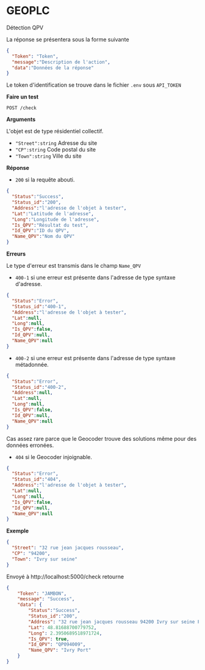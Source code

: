 # GEOPLC
Détection QPV

La réponse se présentera sous la forme suivante 

```json
{
  "Token": "Token",
  "message":"Description de l'action",
  "data":"Données de la réponse"
}
```

Le token d'identification se trouve dans le fichier `.env` sous `API_TOKEN`

**Faire un test**

`POST /check`

**Arguments**

L'objet est de type résidentiel collectif.

- `"Street":string` Adresse du site
- `"CP":string` Code postal du site
- `"Town":string` Ville du site

**Réponse**

- `200` si la requête abouti.

```json
{
  "Status":"Success",
  "Status_id":"200",
  "Address":"l'adresse de l'objet à tester",
  "Lat":"Latitude de l'adresse",
  "Long":"Longitude de l'adresse",
  "Is_QPV":"Résultat du test",
  "Id_QPV":"ID du QPV",
  "Name_QPV":"Nom du QPV"
}
```

**Erreurs**

Le type d'erreur est transmis dans le champ `Name_QPV`

- `400-1` si une erreur est présente dans l'adresse de type syntaxe d'adresse. 

```json
{
  "Status":"Error",
  "Status_id":"400-1",
  "Address":"l'adresse de l'objet à tester",
  "Lat":null,
  "Long":null,
  "Is_QPV":false,
  "Id_QPV":null,
  "Name_QPV":null
}
```

- `400-2` si une erreur est présente dans l'adresse de type syntaxe métadonnée. 

```json
{
  "Status":"Error",
  "Status_id":"400-2",
  "Address":null,
  "Lat":null,
  "Long":null,
  "Is_QPV":false,
  "Id_QPV":null,
  "Name_QPV":null
}
```

Cas assez rare parce que le Geocoder trouve des solutions même pour des données erronées.

- `404` si le Geocoder injoignable. 

```json
{
  "Status":"Error",
  "Status_id":"404",
  "Address":"l'adresse de l'objet à tester",
  "Lat":null,
  "Long":null,
  "Is_QPV":false,
  "Id_QPV":null,
  "Name_QPV":null
}
```

**Exemple**

```json
{
  "Street": "32 rue jean jacques rousseau",
  "CP": "94200",
  "Town": "Ivry sur seine"
}
```
Envoyé à http://localhost:5000/check retourne

```json
{
    "Token": "JAMBON",
	"message": "Success",
	"data": {
		"Status":"Success",
		"Status_id":"200",
        "Address": "32 rue jean jacques rousseau 94200 Ivry sur seine France",
        "Lat": 48.81688700779752,
        "Long": 2.3950689518971724,
        "Is_QPV": true,
        "Id_QPV": "QP094009",
        "Name_QPV": "Ivry Port"
    }
}
```
